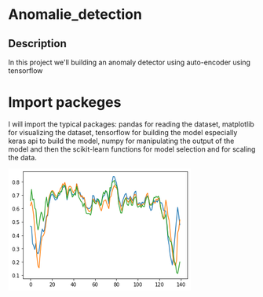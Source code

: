 # Anomalie_detection

## Description  
<p>
In this project we'll building an anomaly detector using auto-encoder using tensorflow
</p>

<h1> Import packeges </h1>

I will import the typical packages: pandas for reading the dataset, matplotlib for visualizing the dataset, tensorflow for building the model especially keras api to build the model, numpy for manipulating the output of the model and then the scikit-learn functions for model selection and for scaling the data.
</p>

<img src="/img/Anomaly_variation.png" >

